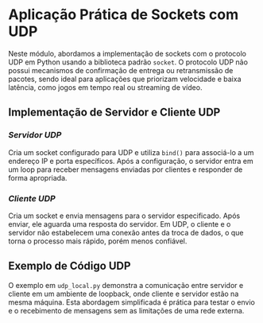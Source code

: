 # **Aplicação Prática de Sockets com UDP**

Neste módulo, abordamos a implementação de sockets com o protocolo UDP em Python usando a biblioteca padrão `socket`. O protocolo UDP não possui mecanismos de confirmação de entrega ou retransmissão de pacotes, sendo ideal para aplicações que priorizam velocidade e baixa latência, como jogos em tempo real ou streaming de vídeo.

## Implementação de Servidor e Cliente UDP

### *Servidor UDP*
Cria um socket configurado para UDP e utiliza `bind()` para associá-lo a um endereço IP e porta específicos. Após a configuração, o servidor entra em um loop para receber mensagens enviadas por clientes e responder de forma apropriada.

### *Cliente UDP*
Cria um socket e envia mensagens para o servidor especificado. Após enviar, ele aguarda uma resposta do servidor. Em UDP, o cliente e o servidor não estabelecem uma conexão antes da troca de dados, o que torna o processo mais rápido, porém menos confiável.

## Exemplo de Código UDP

O exemplo em `udp_local.py` demonstra a comunicação entre servidor e cliente em um ambiente de loopback, onde cliente e servidor estão na mesma máquina. Esta abordagem simplificada é prática para testar o envio e o recebimento de mensagens sem as limitações de uma rede externa.